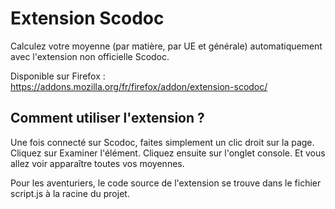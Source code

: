 # Extension Scodoc
Calculez votre moyenne (par matière, par UE et générale) automatiquement avec l'extension non officielle Scodoc.

Disponible sur Firefox : https://addons.mozilla.org/fr/firefox/addon/extension-scodoc/

## Comment utiliser l'extension ?
Une fois connecté sur Scodoc, faites simplement un clic droit sur la page. Cliquez sur Examiner l'élément. Cliquez ensuite sur l'onglet console. Et vous allez voir apparaître toutes vos moyennes.

Pour les aventuriers, le code source de l'extension se trouve dans le fichier script.js à la racine du projet.